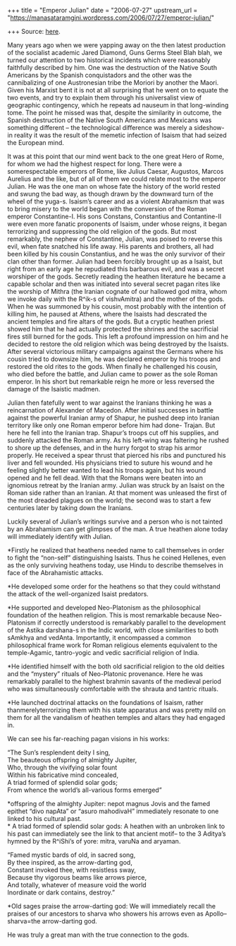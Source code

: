 +++
title = "Emperor Julian"
date = "2006-07-27"
upstream_url = "https://manasataramgini.wordpress.com/2006/07/27/emperor-julian/"

+++
Source: [here](https://manasataramgini.wordpress.com/2006/07/27/emperor-julian/).

Many years ago when we were yapping away on the then latest production of the socialist academic Jared Diamond, Guns Germs Steel Blah blah, we turned our attention to two historical incidents which were reasonably faithfully described by him. One was the destruction of the Native South Americans by the Spanish conquistadors and the other was the cannibalizing of one Austronesian tribe the Moriori by another the Maori. Given his Marxist bent it is not at all surprising that he went on to equate the two events, and try to explain them through his universalist view of geographic contingency, which he repeats ad nauseum in that long-winding tome. The point he missed was that, despite the similarity in outcome, the Spanish destruction of the Native South Americans and Mexicans was something different – the technological difference was merely a sideshow- in reality it was the result of the memetic infection of Isaism that had seized the European mind.

It was at this point that our mind went back to the one great Hero of Rome, for whom we had the highest respect for long. There were a somerespectable emperors of Rome, like Julius Caesar, Augustos, Marcos Aurelius and the like, but of all of them we could relate most to the emperor Julian. He was the one man on whose fate the history of the world rested and swung the bad way, as though drawn by the downward turn of the wheel of the yuga-s. Isaism’s career and as a violent Abrahamism that was to bring misery to the world began with the conversion of the Roman emperor Constantine-I. His sons Constans, Constantius and Contantine-II were even more fanatic proponents of Isaism, under whose reigns, it began terrorizing and suppressing the old religion of the gods. But most remarkably, the nephew of Constantine, Julian, was poised to reverse this evil, when fate snatched his life away. His parents and brothers, all had been killed by his cousin Constantius, and he was the only survivor of their clan other than former. Julian had been forcibly brought up as a Isaist, but right from an early age he repudiated this barbarous evil, and was a secret worshiper of the gods. Secretly reading the heathen literature he became a capable scholar and then was initiated into several secret pagan rites like the worship of Mithra
(the Iranian cognate of our hallowed god mitra, whom we invoke daily
with the R^ik-s of vishvAmitra) and the mother of the gods. When he was summoned by his cousin, most probably with the intention of killing him, he paused at Athens, where the Isaists had descrated the ancient temples and fire altars of the gods. But a cryptic heathen priest showed him that he had actually protected the shrines and the sacrificial fires still burned for the gods. This left a profound impression on him and he decided to restore the old religion which was being destroyed by the Isaists. After several victorious military campaigns against the Germans where his cousin tried to downsize him, he was declared emperor by his troops and restored the old rites to the gods. When finally he challenged his cousin, who died before the battle, and Julian came to power as the sole Roman emperor. In his short but remarkable reign he more or less reversed the damage of the Isaistic madmen.

Julian then fatefully went to war against the Iranians thinking he was a reincarnation of Alexander of Macedon. After initial successes in battle against the powerful Iranian army of Shapur, he pushed deep into Iranian territory like only one Roman emperor before him had done- Trajan. But here he fell into the Iranian trap. Shapur’s troops cut off his supplies, and suddenly attacked the Roman army. As his left-wing was faltering he rushed to shore up the defenses, and in the hurry forgot to strap his armor properly. He received a spear thrust that pierced his ribs and punctured his liver and fell wounded. His physicians tried to suture his wound and he feeling slightly better wanted to lead his troops again, but his wound opened and he fell dead. With that the Romans were beaten into an ignomious retreat by the Iranian army. Julian was struck by an Isaist on the Roman side rather than an Iranian. At that moment was unleased the first of the most dreaded plagues on the world; the second was to start a few centuries later by taking down the Iranians.

Luckily several of Julian’s writings survive and a person who is not tainted by an Abrahamism can get glimpses of the man. A true heathen alone today will immediately identify with Julian.

\*Firstly he realized that heathens needed name to call themselves in order to fight the “non-self” distinguishing Isaists. Thus he coined Hellenes, even as the only surviving heathens today, use Hindu to describe themselves in face of the Abrahamistic attacks.

\*He developed some order for the heathens so that they could withstand the attack of the well-organized Isaist predators.

\*He supported and developed Neo-Platonism as the philosophical foundation of the heathen religion. This is most remarkable because Neo-Platonism if correctly understood is remarkably parallel to the development of the Astika darshana-s in the Indic world, with close similarities to both sAmkhya and vedAnta. Importantly, it encompassed a common philosophical frame work for Roman religious elements equivalent to the temple-Agamic, tantro-yogic and vedic sacrificial religion of India.

\*He identified himself with the both old sacrificial religion to the old deities and the “mystery” rituals of Neo-Platonic provenance. Here he was remarkably parallel to the highest brahmin savants of the medieval period who was simultaneously comfortable with the shrauta and tantric rituals.

\*He launched doctrinal attacks on the foundations of Isaism, rather thanmerelyterrorizing them with his state apparatus and was pretty mild on them for all the vandalism of heathen temples and altars they had engaged in.

We can see his far-reaching pagan visions in his works:  
  
“The Sun’s resplendent deity I sing,  
The beauteous offspring of almighty Jupiter,  
Who, through the vivifying solar fount  
Within his fabricative mind concealed,  
A triad formed of splendid solar gods;  
From whence the world’s all-various forms emerged”

\*offspring of the almighty Jupiter: nepot magnus Jovis and the famed epithet “divo napAta” or “asuro mahodivaH” immediately resonate to one linked to his cultural past.  
\* A triad formed of splendid solar gods: A heathen with an unbroken link to his past can immediately see the link to that ancient motif– to the 3 Aditya’s hymned by the R^iShi’s of yore: mitra, varuNa and aryaman.

“Famed mystic bards of old, in sacred song,  
By thee inspired, as the arrow-darting god,  
Constant invoked thee, with resistless sway,  
Because thy vigorous beams like arrows pierce,  
And totally, whatever of measure void the world  
Inordinate or dark contains, destroy.”

\*Old sages praise the arrow-darting god: We will immediately recall the praises of our ancestors to sharva who showers his arrows even as Apollo– sharva=the arrow-darting god.

He was truly a great man with the true connection to the gods.

